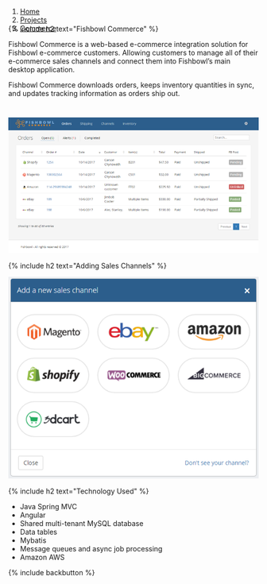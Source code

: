 <ol class="breadcrumbs" style="margin-bottom: -30px!important;">
  <li><a href="/"><span>Home</span></a></li>
  <li><a href="/#projects"><span>Projects</span></a></li>
  <li><a href="/commerce/"><span>Commerce</span></a></li>       
</ol>

{% include h2 text="Fishbowl Commerce" %}

Fishbowl Commerce is a web-based e-commerce integration solution for Fishbowl e-commerce customers. Allowing customers to manage all of their e-commerce sales channels and connect them into Fishbowl’s main desktop application.

Fishbowl Commerce downloads orders, keeps inventory quantities in sync, and updates tracking information as orders ship out.

<p style="margin-top: 40px;"><img class="border" src="/assets/images/commerce2.png" alt="commerce2"></p>

{% include h2 text="Adding Sales Channels" %}

<p class="text-center"><img src="/assets/images/addchannel.png" alt="addchannel"></p>

{% include h2 text="Technology Used" %}

- Java Spring MVC
- Angular
- Shared multi-tenant MySQL database
- Data tables
- Mybatis
- Message queues and async job processing
- Amazon AWS

{% include backbutton %}
